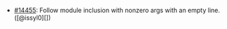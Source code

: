 * [#14455](https://github.com/rubocop/rubocop/pull/14455): Follow module inclusion with nonzero args with an empty line. ([@issyl0][])
